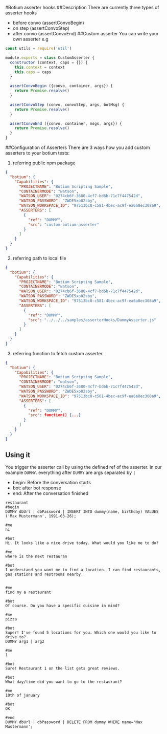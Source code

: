 #Botium asserter hooks
##Description
There are currently three types of asserter hooks
- before convo (assertConvoBegin)
- on step (assertConvoStep)
- after convo (assertConvoEnd)
##Custom asserter
You can write your own asserter e.g
```javascript 1.6
const utils = require('util')

module.exports = class CustomAsserter {
  constructor (context, caps = {}) {
    this.context = context
    this.caps = caps
  }

  assertConvoBegin ({convo, container, args}) {
    return Promise.resolve()
  }

  assertConvoStep (convo, convoStep, args, botMsg) {
    return Promise.resolve()
  }

  assertConvoEnd ({convo, container, msgs, args}) {
    return Promise.resolve()
  }
}
```
##Configuration of Asserters
There are 3 ways how you add custom asserters to your botium tests:
1. referring public npm package
```json
{
  "botium": {
    "Capabilities": {
      "PROJECTNAME": "Botium Scripting Sample",
      "CONTAINERMODE": "watson",
      "WATSON_USER": "0274cb6f-3680-4cf7-bd6b-71c7f447542d",
      "WATSON_PASSWORD": "ZWDE5xo02sby",
      "WATSON_WORKSPACE_ID": "97513bc0-c581-4bec-ac9f-ea6a8ec308a9",
      "ASSERTERS": [
        {
          "ref": "DUMMY",
          "src": "custom-botium-asserter"
        }
      ]
    }
  }
}

```
2. referring path to local file
```json
{
  "botium": {
    "Capabilities": {
      "PROJECTNAME": "Botium Scripting Sample",
      "CONTAINERMODE": "watson",
      "WATSON_USER": "0274cb6f-3680-4cf7-bd6b-71c7f447542d",
      "WATSON_PASSWORD": "ZWDE5xo02sby",
      "WATSON_WORKSPACE_ID": "97513bc0-c581-4bec-ac9f-ea6a8ec308a9",
      "ASSERTERS": [
        {
          "ref": "DUMMY",
          "src": "../../../samples/asserterHooks/DummyAsserter.js"
        }
      ]
    }
  }
}

```
3. referring function to fetch custom asserter
```json
{
  "botium": {
    "Capabilities": {
      "PROJECTNAME": "Botium Scripting Sample",
      "CONTAINERMODE": "watson",
      "WATSON_USER": "0274cb6f-3680-4cf7-bd6b-71c7f447542d",
      "WATSON_PASSWORD": "ZWDE5xo02sby",
      "WATSON_WORKSPACE_ID": "97513bc0-c581-4bec-ac9f-ea6a8ec308a9",
      "ASSERTERS": [
        {
          "ref": "DUMMY",
          "src": function() {...} 
        }
      ]
    }
  }
}

```

## Using it
You trigger the asserter call by using the defined ref of the asserter. In our example
```DUMMY```. everything after ```DUMMY``` are args separated by ```|```
- begin: Before the conversation starts 
- bot: after bot response
- end: After the conversation finished

```
restaurant
#begin
DUMMY dbUrl | dbPassword | INSERT INTO dummy(name, birthday) VALUES ('Max Mustermann', 1991-03-26);

#me
hi

#bot
Hi. It looks like a nice drive today. What would you like me to do?

#me
where is the next restauran

#bot
I understand you want me to find a location. I can find restaurants, gas stations and restrooms nearby.


#me
find my a restaurant

#bot
Of course. Do you have a specific cuisine in mind?

#me
pizza

#bot
Super! I've found 5 locations for you. Which one would you like to drive to?
DUMMY arg1 | arg2

#me
1

#bot
Sure! Restaurant 1 on the list gets great reviews.

#bot
What day/time did you want to go to the restaurant?

#me
10th of january

#bot
OK

#end
DUMMY dbUrl | dbPassword | DELETE FROM dummy WHERE name='Max Mustermann';
```